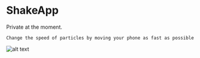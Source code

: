 # ShakeApp

Private at the moment. 


    Change the speed of particles by moving your phone as fast as possible 
    
![alt text](https://i.imgur.com/vf8y1rW.png)
